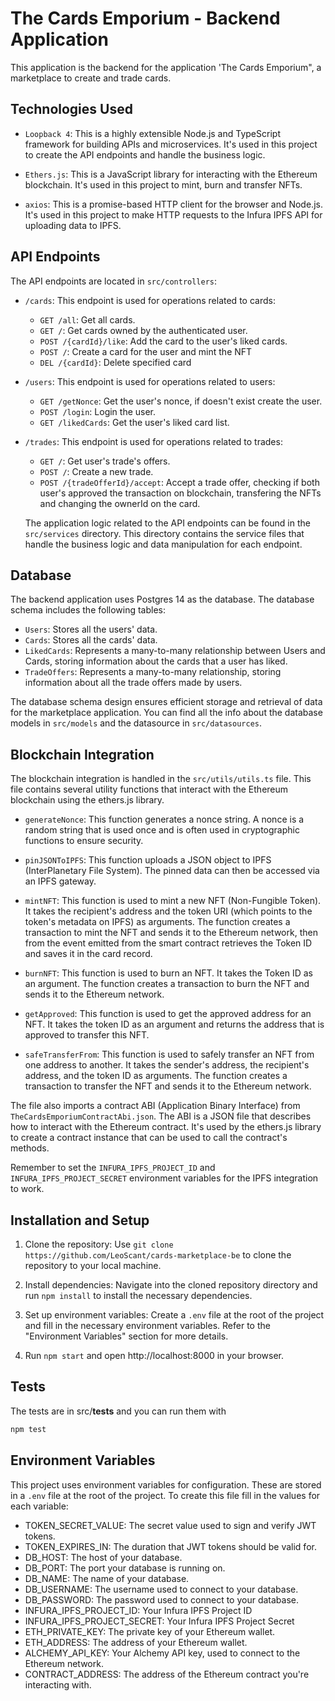 # The Cards Emporium - Backend Application

This application is the backend for the application 'The Cards Emporium", a marketplace to create and trade cards.

## Technologies Used

- `Loopback 4`: This is a highly extensible Node.js and TypeScript framework for building APIs and microservices. It's used in this project to create the API endpoints and handle the business logic.

- `Ethers.js`: This is a JavaScript library for interacting with the Ethereum blockchain. It's used in this project to mint, burn and transfer NFTs.

- `axios`: This is a promise-based HTTP client for the browser and Node.js. It's used in this project to make HTTP requests to the Infura IPFS API for uploading data to IPFS.

## API Endpoints

The API endpoints are located in `src/controllers`:

- `/cards`: This endpoint is used for operations related to cards:
  - `GET /all`: Get all cards.
  - `GET /`: Get cards owned by the authenticated user.
  - `POST /{cardId}/like`: Add the card to the user's liked cards.
  - `POST /`: Create a card for the user and mint the NFT
  - `DEL /{cardId}`: Delete specified card

- `/users`: This endpoint is used for operations related to users:
  - `GET /getNonce`: Get the user's nonce, if doesn't exist create the user.
  - `POST /login`: Login the user.
  - `GET /likedCards`: Get the user's liked card list.

- `/trades`: This endpoint is used for operations related to trades:
  - `GET /`: Get user's trade's offers.
  - `POST /`: Create a new trade.
  - `POST /{tradeOfferId}/accept`: Accept a trade offer, checking if both user's approved the transaction on blockchain, transfering the NFTs and changing the ownerId on the card.


  The application logic related to the API endpoints can be found in the ```src/services``` directory. This directory contains the service files that handle the business logic and data manipulation for each endpoint.

## Database

The backend application uses Postgres 14 as the database. The database schema includes the following tables:

- `Users`: Stores all the users' data.
- `Cards`: Stores all the cards' data.
- `LikedCards`: Represents a many-to-many relationship between Users and Cards, storing information about the cards that a user has liked.
- `TradeOffers`: Represents a many-to-many relationship, storing information about all the trade offers made by users.

The database schema design ensures efficient storage and retrieval of data for the marketplace application. You can find all the info about the database models in ```src/models``` and the datasource in ```src/datasources```.

## Blockchain Integration

The blockchain integration is handled in the `src/utils/utils.ts` file. This file contains several utility functions that interact with the Ethereum blockchain using the ethers.js library.

- `generateNonce`: This function generates a nonce string. A nonce is a random string that is used once and is often used in cryptographic functions to ensure security.

- `pinJSONToIPFS`: This function uploads a JSON object to IPFS (InterPlanetary File System). The pinned data can then be accessed via an IPFS gateway.

- `mintNFT`: This function is used to mint a new NFT (Non-Fungible Token). It takes the recipient's address and the token URI (which points to the token's metadata on IPFS) as arguments. The function creates a transaction to mint the NFT and sends it to the Ethereum network, then from the event emitted from the smart contract retrieves the Token ID and saves it in the card record.

- `burnNFT`: This function is used to burn an NFT. It takes the Token ID as an argument. The function creates a transaction to burn the NFT and sends it to the Ethereum network.

- `getApproved`: This function is used to get the approved address for an NFT. It takes the token ID as an argument and returns the address that is approved to transfer this NFT.

- `safeTransferFrom`: This function is used to safely transfer an NFT from one address to another. It takes the sender's address, the recipient's address, and the token ID as arguments. The function creates a transaction to transfer the NFT and sends it to the Ethereum network.

The file also imports a contract ABI (Application Binary Interface) from `TheCardsEmporiumContractAbi.json`. The ABI is a JSON file that describes how to interact with the Ethereum contract. It's used by the ethers.js library to create a contract instance that can be used to call the contract's methods.

Remember to set the `INFURA_IPFS_PROJECT_ID` and `INFURA_IPFS_PROJECT_SECRET` environment variables for the IPFS integration to work.

## Installation and Setup

1. Clone the repository: Use `git clone https://github.com/LeoScant/cards-marketplace-be` to clone the repository to your local machine.

2. Install dependencies: Navigate into the cloned repository directory and run `npm install` to install the necessary dependencies.

3. Set up environment variables: Create a `.env` file at the root of the project and fill in the necessary environment variables. Refer to the "Environment Variables" section for more details.

4. Run `npm start` and open http://localhost:8000 in your browser.

## Tests

The tests are in src/__tests__ and you can run them with
```sh
npm test
```

## Environment Variables

This project uses environment variables for configuration. These are stored in a `.env` file at the root of the project. To create this file fill in the values for each variable:

- TOKEN_SECRET_VALUE: The secret value used to sign and verify JWT tokens.
- TOKEN_EXPIRES_IN: The duration that JWT tokens should be valid for.
- DB_HOST: The host of your database.
- DB_PORT: The port your database is running on.
- DB_NAME: The name of your database.
- DB_USERNAME: The username used to connect to your database.
- DB_PASSWORD: The password used to connect to your database.
- INFURA_IPFS_PROJECT_ID: Your Infura IPFS Project ID
- INFURA_IPFS_PROJECT_SECRET: Your Infura IPFS Project Secret
- ETH_PRIVATE_KEY: The private key of your Ethereum wallet.
- ETH_ADDRESS: The address of your Ethereum wallet.
- ALCHEMY_API_KEY: Your Alchemy API key, used to connect to the Ethereum network.
- CONTRACT_ADDRESS: The address of the Ethereum contract you're interacting with.
